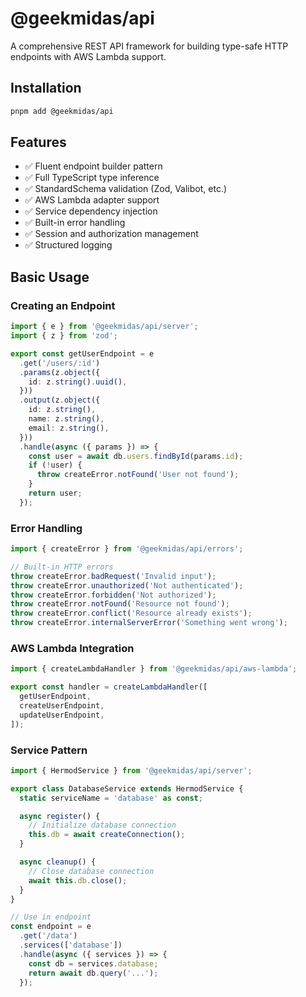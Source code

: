 # @geekmidas/api

A comprehensive REST API framework for building type-safe HTTP endpoints with AWS Lambda support.

## Installation

```bash
pnpm add @geekmidas/api
```

## Features

- ✅ Fluent endpoint builder pattern
- ✅ Full TypeScript type inference
- ✅ StandardSchema validation (Zod, Valibot, etc.)
- ✅ AWS Lambda adapter support
- ✅ Service dependency injection
- ✅ Built-in error handling
- ✅ Session and authorization management
- ✅ Structured logging

## Basic Usage

### Creating an Endpoint

```typescript
import { e } from '@geekmidas/api/server';
import { z } from 'zod';

export const getUserEndpoint = e
  .get('/users/:id')
  .params(z.object({
    id: z.string().uuid(),
  }))
  .output(z.object({
    id: z.string(),
    name: z.string(),
    email: z.string(),
  }))
  .handle(async ({ params }) => {
    const user = await db.users.findById(params.id);
    if (!user) {
      throw createError.notFound('User not found');
    }
    return user;
  });
```

### Error Handling

```typescript
import { createError } from '@geekmidas/api/errors';

// Built-in HTTP errors
throw createError.badRequest('Invalid input');
throw createError.unauthorized('Not authenticated');
throw createError.forbidden('Not authorized');
throw createError.notFound('Resource not found');
throw createError.conflict('Resource already exists');
throw createError.internalServerError('Something went wrong');
```

### AWS Lambda Integration

```typescript
import { createLambdaHandler } from '@geekmidas/api/aws-lambda';

export const handler = createLambdaHandler([
  getUserEndpoint,
  createUserEndpoint,
  updateUserEndpoint,
]);
```

### Service Pattern

```typescript
import { HermodService } from '@geekmidas/api/server';

export class DatabaseService extends HermodService {
  static serviceName = 'database' as const;

  async register() {
    // Initialize database connection
    this.db = await createConnection();
  }

  async cleanup() {
    // Close database connection
    await this.db.close();
  }
}

// Use in endpoint
const endpoint = e
  .get('/data')
  .services(['database'])
  .handle(async ({ services }) => {
    const db = services.database;
    return await db.query('...');
  });
```